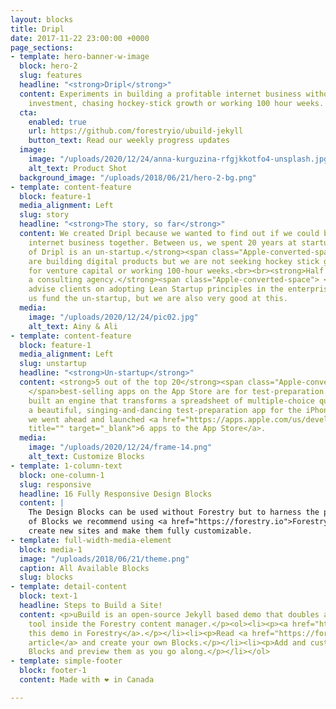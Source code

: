 ```yaml
---
layout: blocks
title: Dripl
date: 2017-11-22 23:00:00 +0000
page_sections:
- template: hero-banner-w-image
  block: hero-2
  slug: features
  headline: "<strong>Dripl</strong>"
  content: Experiments in building a profitable internet business without raising
    investment, chasing hockey-stick growth or working 100 hour weeks.
  cta:
    enabled: true
    url: https://github.com/forestryio/ubuild-jekyll
    button_text: Read our weekly progress updates
  image:
    image: "/uploads/2020/12/24/anna-kurguzina-rfgjkkotfo4-unsplash.jpg"
    alt_text: Product Shot
  background_image: "/uploads/2018/06/21/hero-2-bg.png"
- template: content-feature
  block: feature-1
  media_alignment: Left
  slug: story
  headline: "<strong>The story, so far</strong>"
  content: We created Dripl because we wanted to find out if we could build a profitable
    internet business together. Between us, we spent 20 years at startups. This means:<br><br><strong>Half
    of Dripl is an un-startup.</strong><span class="Apple-converted-space"> <br></span>We
    are building digital products but we are not seeking hockey stick growth, looking
    for venture capital or working 100-hour weeks.<br><br><strong>Half of Dripl is
    a consulting agency.</strong><span class="Apple-converted-space"> <br></span>We
    advise clients on adopting Lean Startup principles in the enterprise. This helps
    us fund the un-startup, but we are also very good at this.
  media:
    image: "/uploads/2020/12/24/pic02.jpg"
    alt_text: Ainy & Ali
- template: content-feature
  block: feature-1
  media_alignment: Left
  slug: unstartup
  headline: "<strong>Un-startup</strong>"
  content: <strong>5 out of the top 20</strong><span class="Apple-converted-space">
    </span>best-selling apps on the App Store are for test-preparation. <br><br>We
    built an engine that transforms a spreadsheet of multiple-choice questions into
    a beautiful, singing-and-dancing test-preparation app for the iPhone.<br><br>Then
    we went ahead and launched <a href="https://apps.apple.com/us/developer/dripl/id1512488885"
    title="" target="_blank">6 apps to the App Store</a>.
  media:
    image: "/uploads/2020/12/24/frame-14.png"
    alt_text: Customize Blocks
- template: 1-column-text
  block: one-column-1
  slug: responsive
  headline: 16 Fully Responsive Design Blocks
  content: |
    The Design Blocks can be used without Forestry but to harness the power
    of Blocks we recommend using <a href="https://forestry.io">Forestry</a>. Once the site is imported you can immediately
    create new sites and make them fully customizable.
- template: full-width-media-element
  block: media-1
  image: "/uploads/2018/06/21/theme.png"
  caption: All Available Blocks
  slug: blocks
- template: detail-content
  block: text-1
  headline: Steps to Build a Site!
  content: <p>uBuild is an open-source Jekyll based demo that doubles as a builder
    tool inside the Forestry content manager.</p><ol><li><p><a href="https://app.forestry.io/quick-start?repo=forestryio/ubuild-jekyll&provider=github&engine=jekyll">Import
    this demo in Forestry</a>.</p></li><li><p>Read <a href="https://forestry.io/blog/ubuild-a-new-theme-for-static-sites-using-blocks/">our
    article</a> and create your own Blocks.</p></li><li><p>Add and customize the available
    Blocks and preview them as you go along.</p></li></ol>
- template: simple-footer
  block: footer-1
  content: Made with ❤︎ in Canada

---
```

